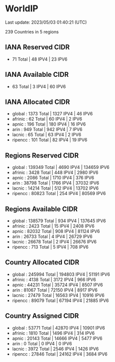 # WorldIP

Last update: 2023/05/03 01:40:21 (UTC)

239 Countries in 5 regions

## IANA Reserved CIDR

- 71 Total | 48 IPV4 | 23 IPV6

## IANA Available CIDR

- 63 Total | 3 IPV4 | 60 IPV6

## IANA Allocated CIDR

- global : 1373 Total | 1327 IPV4 | 46 IPV6
- afrinic : 62 Total | 60 IPV4 | 2 IPV6
- apnic : 196 Total | 180 IPV4 | 16 IPV6
- arin : 949 Total | 942 IPV4 | 7 IPV6
- lacnic : 65 Total | 63 IPV4 | 2 IPV6
- ripencc : 101 Total | 82 IPV4 | 19 IPV6

## Regions Reserved CIDR

- global : 139349 Total | 4690 IPV4 | 134659 IPV6
- afrinic : 3428 Total | 448 IPV4 | 2980 IPV6
- apnic : 2086 Total | 1710 IPV4 | 376 IPV6
- arin : 38798 Total | 1766 IPV4 | 37032 IPV6
- lacnic : 14214 Total | 512 IPV4 | 13702 IPV6
- ripencc : 80823 Total | 254 IPV4 | 80569 IPV6

## Regions Available CIDR

- global : 138579 Total | 934 IPV4 | 137645 IPV6
- afrinic : 2423 Total | 15 IPV4 | 2408 IPV6
- apnic : 82032 Total | 908 IPV4 | 81124 IPV6
- arin : 26733 Total | 4 IPV4 | 26729 IPV6
- lacnic : 26678 Total | 2 IPV4 | 26676 IPV6
- ripencc : 713 Total | 5 IPV4 | 708 IPV6

## Country Allocated CIDR

- global : 245994 Total | 194803 IPV4 | 51191 IPV6
- afrinic : 4138 Total | 3172 IPV4 | 966 IPV6
- apnic : 44231 Total | 35724 IPV4 | 8507 IPV6
- arin : 81067 Total | 72150 IPV4 | 8917 IPV6
- lacnic : 27479 Total | 16563 IPV4 | 10916 IPV6
- ripencc : 89079 Total | 67194 IPV4 | 21885 IPV6

## Country Assigned CIDR

- global : 53771 Total | 42870 IPV4 | 10901 IPV6
- afrinic : 1810 Total | 1496 IPV4 | 314 IPV6
- apnic : 20143 Total | 14666 IPV4 | 5477 IPV6
- arin : 0 Total | 0 IPV4 | 0 IPV6
- lacnic : 3972 Total | 2546 IPV4 | 1426 IPV6
- ripencc : 27846 Total | 24162 IPV4 | 3684 IPV6

